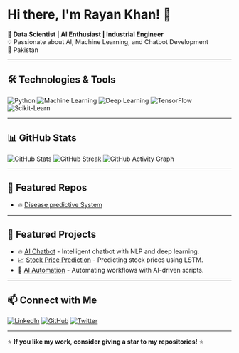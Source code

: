 # Hi there, I'm Rayan Khan! 👋

🚀 **Data Scientist | AI Enthusiast | Industrial Engineer**  
💡 Passionate about AI, Machine Learning, and Chatbot Development  
📍 Pakistan  

---

## 🛠️ Technologies & Tools

![Python](https://img.shields.io/badge/Python-3776AB?style=for-the-badge&logo=python&logoColor=white)
![Machine Learning](https://img.shields.io/badge/Machine%20Learning-FF6F00?style=for-the-badge)
![Deep Learning](https://img.shields.io/badge/Deep%20Learning-EE4C2C?style=for-the-badge)
![TensorFlow](https://img.shields.io/badge/TensorFlow-FF6F00?style=for-the-badge&logo=tensorflow&logoColor=white)
![Scikit-Learn](https://img.shields.io/badge/Scikit--Learn-F7931E?style=for-the-badge&logo=scikit-learn&logoColor=white)

---

## 📊 GitHub Stats

![GitHub Stats](https://github-readme-stats.vercel.app/api?username=rayankhan007&show_icons=true&theme=radical)
![GitHub Streak](https://github-readme-streak-stats.herokuapp.com/?user=rayankhan007&theme=dark)
![GitHub Activity Graph](https://github-readme-activity-graph.vercel.app/graph?username=rayankhan007&theme=react-dark)

---

## 🚀 Featured Repos

- 🔥 [Disease predictive System](https://github.com/rayankhan007/Alzheimer-s-Disease-Prediction.git)

---

## 🚀 Featured Projects

- 🔥 [AI Chatbot](https://github.com/rayankhan007/ai-chatbot) - Intelligent chatbot with NLP and deep learning.
- 📈 [Stock Price Prediction](https://github.com/rayankhan007/stock-prediction) - Predicting stock prices using LSTM.
- 🤖 [AI Automation](https://github.com/rayankhan007/ai-automation) - Automating workflows with AI-driven scripts.

---

## 📫 Connect with Me

[![LinkedIn](https://img.shields.io/badge/LinkedIn-0A66C2?style=for-the-badge&logo=linkedin&logoColor=white)](https://linkedin.com/in/rayankhan007)
[![GitHub](https://img.shields.io/badge/GitHub-100000?style=for-the-badge&logo=github&logoColor=white)](https://github.com/rayankhan007)
[![Twitter](https://img.shields.io/badge/Twitter-1DA1F2?style=for-the-badge&logo=twitter&logoColor=white)](https://twitter.com/rayankhan007)

---

⭐ **If you like my work, consider giving a star to my repositories!** ⭐
